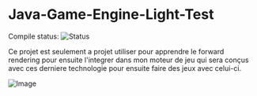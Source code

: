 # Java-Game-Engine-Light-Test

Compile status: ![Status](https://travis-ci.org/mrdev023/Java-Game-Engine-Light-Test.svg?branch=master)

Ce projet est seulement a projet utiliser pour apprendre le forward rendering pour ensuite l'integrer dans mon moteur de jeu qui
sera conçus avec ces derniere technologie pour ensuite faire des jeux avec celui-ci.

![Image](https://pbs.twimg.com/media/Cc3DuwnWIAII5Zw.jpg:large)
